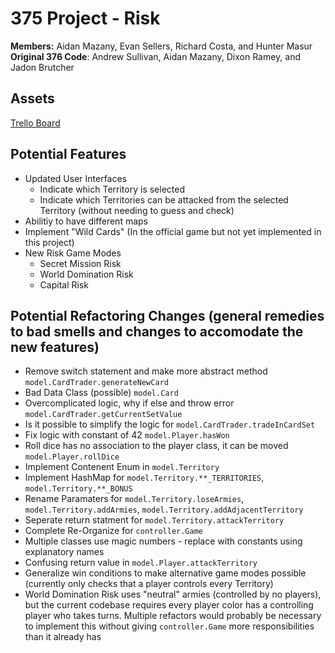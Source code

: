 # 375 Project - Risk
**Members:** Aidan Mazany, Evan Sellers, Richard Costa, and Hunter Masur \
**Original 376 Code**: Andrew Sullivan, Aidan Mazany, Dixon Ramey, and Jadon Brutcher

## Assets
[Trello Board](https://trello.com/b/sk6E8u3f/schedule)

## Potential Features 
- Updated User Interfaces
  - Indicate which Territory is selected
  - Indicate which Territories can be attacked from the selected Territory (without needing to guess and check)
- Abilitiy to have different maps
- Implement "Wild Cards" (In the official game but not yet implemented in this project)
- New Risk Game Modes
  - Secret Mission Risk
  - World Domination Risk
  - Capital Risk

## Potential Refactoring Changes (general remedies to bad smells and changes to accomodate the new features)
- Remove switch statement and make more abstract method `model.CardTrader.generateNewCard`
- Bad Data Class (possible) `model.Card`
- Overcomplicated logic, why if else and throw error `model.CardTrader.getCurrentSetValue`
- Is it possible to simplify the logic for `model.CardTrader.tradeInCardSet`
- Fix logic with constant of 42 `model.Player.hasWon`
- Roll dice has no association to the player class, it can be moved `model.Player.rollDice`
- Implement Contenent Enum in `model.Territory`
- Implement HashMap for `model.Territory.**_TERRITORIES`, `model.Territory.**_BONUS`
- Rename Paramaters for `model.Territory.loseArmies`, `model.Territory.addArmies`, `model.Territory.addAdjacentTerritory`
- Seperate return statment for `model.Territory.attackTerritory`
- Complete Re-Organize for `controller.Game`
- Multiple classes use magic numbers - replace with constants using explanatory names
- Confusing return value in `model.Player.attackTerritory`
- Generalize win conditions to make alternative game modes possible (currently only checks that a player controls every Territory)
- World Domination Risk uses "neutral" armies (controlled by no players), but the current codebase requires every player color has a controlling player who takes turns. Multiple refactors would probably be necessary to implement this without giving `controller.Game` more responsibilities than it already has
